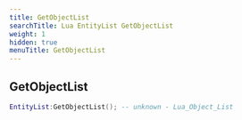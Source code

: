 ```yaml
---
title: GetObjectList
searchTitle: Lua EntityList GetObjectList
weight: 1
hidden: true
menuTitle: GetObjectList
---
```

## GetObjectList
```lua
EntityList:GetObjectList(); -- unknown - Lua_Object_List
```